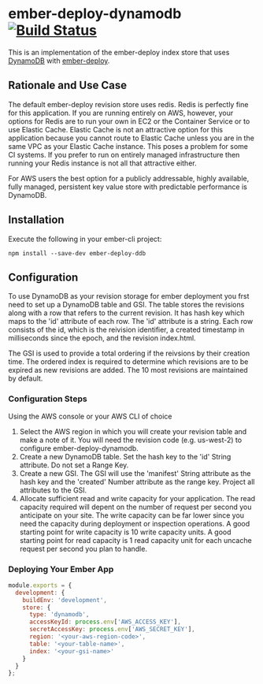 # ember-deploy-dynamodb [![Build Status](https://travis-ci.org/damon-lanphear/ember-deploy-dynamodb.svg?branch=master)](https://travis-ci.org/damon-lanphear/ember-deploy-dynamodb)

This is an implementation of the ember-deploy index store that uses [DynamoDB](http://aws.amazon.com/dynamodb) with
[ember-deploy](https://github.com/levelbossmike/ember-deploy).

## Rationale and Use Case ##

The default ember-deploy revision store uses redis.  Redis is perfectly fine for this application. If you are running entirely on AWS, however, your options for Redis are to run your own in EC2 or the Container Service or to use Elastic Cache. Elastic Cache is not an attractive option for this application because you cannot route to Elastic Cache unless you are in the same VPC as your Elastic Cache instance. This poses a problem for some CI systems.  If you prefer to run on entirely managed infrastructure then running your Redis instance is not all that attractive either.

For AWS users the best option for a publicly addressable, highly available, fully managed, persistent key value store with predictable performance is DynamoDB.

## Installation ##

Execute the following in your ember-cli project:

`npm install --save-dev ember-deploy-ddb`

## Configuration ##

To use DynamoDB as your revision storage for ember deployment you frst need to set up a DynamoDB table and GSI. The table stores the revisions along with a row that refers to the current revision. It has hash key which maps to the 'id' attribute of each row. The 'id' attribute is a string. Each row consists of the id, which is the reivision identifier, a created timestamp in milliseconds since the epoch, and the revision index.html. 

The GSI is used to provide a total ordering if the reivsions by their creation time. The ordered index is required to determine which revisions are to be expired as new revisions are added.  The 10 most revisions are maintained by default.

### Configuration Steps ###

Using the AWS console or your AWS CLI of choice

1.  Select the AWS region in which you will create your revision table and make a note of it. You will need the revision code (e.g. us-west-2) to configure ember-deploy-dynamodb.
2. Create a new DynamoDB table. Set the hash key to the 'id' String attribute. Do not set a Range Key.
3. Create a new GSI. The GSI will use the 'manifest' String attribute as the hash key and the 'created' Number attribute as the range key. Project all attributes to the GSI.
4. Allocate sufficient read and write capacity for your application. The read capacity required will depent on the number of request per second you anticipate on your site. The write capacity can be far lower since you need the capacity during deployment or inspection operations. A good starting point for write capacity is 10 write capacity units. A good starting point for read capacity is 1 read capacity unit for each uncache request per second you plan to handle.


### Deploying Your Ember App

```javascript
module.exports = {
  development: {
    buildEnv: 'development',
    store: {
      type: 'dynamodb',
      accessKeyId: process.env['AWS_ACCESS_KEY'],
      secretAccessKey: process.env['AWS_SECRET_KEY'],
      region: '<your-aws-region-code>',
      table: '<your-table-name>',
      index: '<your-gsi-name>'
    }
  }
};
```